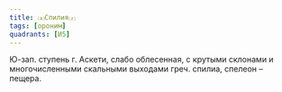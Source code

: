 ```yaml
---
title: ⒜Спилия⒵
tags: [ороним]
quadrants: [И5]
---
```


Ю-зап. ступень г. Аскети, слабо облесенная, с крутыми склонами и многочисленными
скальными выходами греч. спилиа, спелеон – пещера.
